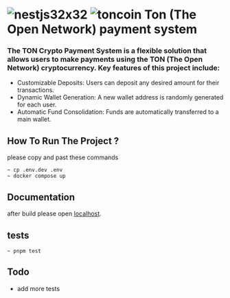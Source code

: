 # ![nestjs32x32](https://github.com/imanhpr/nest-assignment/assets/56130647/facef099-7c17-4d9c-ae36-84265b05e31a) ![toncoin](https://raw.githubusercontent.com/ErikThiart/cryptocurrency-icons/master/16/toncoin.png) Ton (The Open Network) payment system

### The TON Crypto Payment System is a flexible solution that allows users to make payments using the TON (The Open Network) cryptocurrency. Key features of this project include:

-   Customizable Deposits: Users can deposit any desired amount for their transactions.
-   Dynamic Wallet Generation: A new wallet address is randomly generated for each user.
-   Automatic Fund Consolidation: Funds are automatically transferred to a main wallet.

## How To Run The Project ?

please copy and past these commands

```
~ cp .env.dev .env
~ docker compose up
```

## Documentation

after build please open [localhost](http://localhost:3000/docs).

## tests

```
~ pnpm test
```

## Todo

-   add more tests
